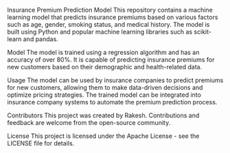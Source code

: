 Insurance Premium Prediction Model
This repository contains a machine learning model that predicts insurance premiums based on various factors such as age, gender, smoking status, and medical history. The model is built using Python and popular machine learning libraries such as scikit-learn and pandas.

Model
The model is trained using a regression algorithm and has an accuracy of over 80%. It is capable of predicting insurance premiums for new customers based on their demographic and health-related data.

Usage
The model can be used by insurance companies to predict premiums for new customers, allowing them to make data-driven decisions and optimize pricing strategies. The trained model can be integrated into insurance company systems to automate the premium prediction process.

Contributors
This project was created by Rakesh. Contributions and feedback are welcome from the open-source community.

License
This project is licensed under the Apache License - see the LICENSE file for details.
